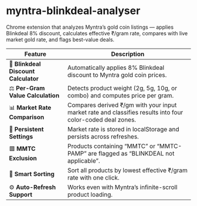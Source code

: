# myntra-blinkdeal-analyser
Chrome extension that analyzes Myntra’s gold coin listings — applies Blinkdeal 8% discount, calculates effective ₹/gram rate, compares with live market gold rate, and flags best-value deals.

| Feature                              | Description                                                                                                |
| ------------------------------------ | ---------------------------------------------------------------------------------------------------------- |
| 💸 **Blinkdeal Discount Calculator** | Automatically applies 8% Blinkdeal discount to Myntra gold coin prices.                                    |
| ⚖️ **Per-Gram Value Calculation**    | Detects product weight (2g, 5g, 10g, or combo) and computes price per gram.                                |
| 📊 **Market Rate Comparison**        | Compares derived ₹/gm with your input market rate and classifies results into four color-coded deal zones. |
| 🔄 **Persistent Settings**           | Market rate is stored in localStorage and persists across refreshes.                                       |
| 🟥 **MMTC Exclusion**                | Products containing “MMTC” or “MMTC-PAMP” are flagged as “BLINKDEAL not applicable”.                       |
| 🧭 **Smart Sorting**                 | Sort all products by lowest effective ₹/gram rate with one click.                                          |
| ⚙️ **Auto-Refresh Support**          | Works even with Myntra’s infinite-scroll product loading.                                                  |

